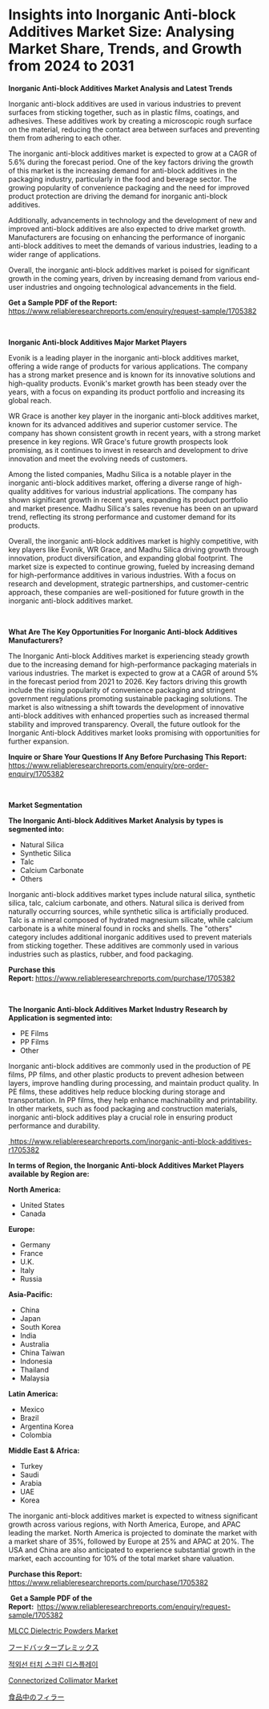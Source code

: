<p><h1>Insights into Inorganic Anti-block Additives Market Size: Analysing Market Share, Trends, and Growth from 2024 to 2031</h1></p><p><strong>Inorganic Anti-block Additives Market Analysis and Latest Trends</strong></p>
<p><p>Inorganic anti-block additives are used in various industries to prevent surfaces from sticking together, such as in plastic films, coatings, and adhesives. These additives work by creating a microscopic rough surface on the material, reducing the contact area between surfaces and preventing them from adhering to each other.</p><p>The inorganic anti-block additives market is expected to grow at a CAGR of 5.6% during the forecast period. One of the key factors driving the growth of this market is the increasing demand for anti-block additives in the packaging industry, particularly in the food and beverage sector. The growing popularity of convenience packaging and the need for improved product protection are driving the demand for inorganic anti-block additives.</p><p>Additionally, advancements in technology and the development of new and improved anti-block additives are also expected to drive market growth. Manufacturers are focusing on enhancing the performance of inorganic anti-block additives to meet the demands of various industries, leading to a wider range of applications.</p><p>Overall, the inorganic anti-block additives market is poised for significant growth in the coming years, driven by increasing demand from various end-user industries and ongoing technological advancements in the field.</p></p>
<p><strong>Get a Sample PDF of the Report:&nbsp;</strong> <a href="https://www.reliableresearchreports.com/enquiry/request-sample/1705382">https://www.reliableresearchreports.com/enquiry/request-sample/1705382</a></p>
<p>&nbsp;</p>
<p><strong>Inorganic Anti-block Additives Major Market Players</strong></p>
<p><p>Evonik is a leading player in the inorganic anti-block additives market, offering a wide range of products for various applications. The company has a strong market presence and is known for its innovative solutions and high-quality products. Evonik's market growth has been steady over the years, with a focus on expanding its product portfolio and increasing its global reach.</p><p>WR Grace is another key player in the inorganic anti-block additives market, known for its advanced additives and superior customer service. The company has shown consistent growth in recent years, with a strong market presence in key regions. WR Grace's future growth prospects look promising, as it continues to invest in research and development to drive innovation and meet the evolving needs of customers.</p><p>Among the listed companies, Madhu Silica is a notable player in the inorganic anti-block additives market, offering a diverse range of high-quality additives for various industrial applications. The company has shown significant growth in recent years, expanding its product portfolio and market presence. Madhu Silica's sales revenue has been on an upward trend, reflecting its strong performance and customer demand for its products.</p><p>Overall, the inorganic anti-block additives market is highly competitive, with key players like Evonik, WR Grace, and Madhu Silica driving growth through innovation, product diversification, and expanding global footprint. The market size is expected to continue growing, fueled by increasing demand for high-performance additives in various industries. With a focus on research and development, strategic partnerships, and customer-centric approach, these companies are well-positioned for future growth in the inorganic anti-block additives market.</p></p>
<p>&nbsp;</p>
<p><strong>What Are The Key Opportunities For Inorganic Anti-block Additives Manufacturers?</strong></p>
<p><p>The Inorganic Anti-block Additives market is experiencing steady growth due to the increasing demand for high-performance packaging materials in various industries. The market is expected to grow at a CAGR of around 5% in the forecast period from 2021 to 2026. Key factors driving this growth include the rising popularity of convenience packaging and stringent government regulations promoting sustainable packaging solutions. The market is also witnessing a shift towards the development of innovative anti-block additives with enhanced properties such as increased thermal stability and improved transparency. Overall, the future outlook for the Inorganic Anti-block Additives market looks promising with opportunities for further expansion.</p></p>
<p><strong>Inquire or Share Your Questions If Any Before Purchasing This Report:</strong> <a href="https://www.reliableresearchreports.com/enquiry/pre-order-enquiry/1705382">https://www.reliableresearchreports.com/enquiry/pre-order-enquiry/1705382</a></p>
<p>&nbsp;</p>
<p><strong>Market Segmentation</strong></p>
<p><strong>The Inorganic Anti-block Additives Market Analysis by types is segmented into:</strong></p>
<p><ul><li>Natural Silica</li><li>Synthetic Silica</li><li>Talc</li><li>Calcium Carbonate</li><li>Others</li></ul></p>
<p><p>Inorganic anti-block additives market types include natural silica, synthetic silica, talc, calcium carbonate, and others. Natural silica is derived from naturally occurring sources, while synthetic silica is artificially produced. Talc is a mineral composed of hydrated magnesium silicate, while calcium carbonate is a white mineral found in rocks and shells. The "others" category includes additional inorganic additives used to prevent materials from sticking together. These additives are commonly used in various industries such as plastics, rubber, and food packaging.</p></p>
<p><strong>Purchase this Report:&nbsp;</strong><a href="https://www.reliableresearchreports.com/purchase/1705382">https://www.reliableresearchreports.com/purchase/1705382</a></p>
<p>&nbsp;</p>
<p><strong>The Inorganic Anti-block Additives Market Industry Research by Application is segmented into:</strong></p>
<p><ul><li>PE Films</li><li>PP Films</li><li>Other</li></ul></p>
<p><p>Inorganic anti-block additives are commonly used in the production of PE films, PP films, and other plastic products to prevent adhesion between layers, improve handling during processing, and maintain product quality. In PE films, these additives help reduce blocking during storage and transportation. In PP films, they help enhance machinability and printability. In other markets, such as food packaging and construction materials, inorganic anti-block additives play a crucial role in ensuring product performance and durability.</p></p>
<p><a href="https://www.reliableresearchreports.com/inorganic-anti-block-additives-r1705382">&nbsp;https://www.reliableresearchreports.com/inorganic-anti-block-additives-r1705382</a></p>
<p><strong>In terms of Region, the Inorganic Anti-block Additives Market Players available by Region are:</strong></p>
<p>
    <p> <strong> North America: </strong>
        <ul>
            <li>United States</li>
            <li>Canada</li>
        </ul>
        </p> 
    <p> <strong> Europe: </strong>
        <ul>
            <li>Germany</li>
            <li>France</li>
            <li>U.K.</li>
            <li>Italy</li>
            <li>Russia</li>
        </ul>
        </p> 
    <p> <strong> Asia-Pacific: </strong>
        <ul>
            <li>China</li>
            <li>Japan</li>
            <li>South Korea</li>
            <li>India</li>
            <li>Australia</li>
            <li>China Taiwan</li>
            <li>Indonesia</li>
            <li>Thailand</li>
            <li>Malaysia</li>
        </ul>
        </p> 
    <p> <strong> Latin America: </strong>
        <ul>
            <li>Mexico</li>
            <li>Brazil</li>
            <li>Argentina Korea</li>
            <li>Colombia</li>
        </ul>
        </p> 
    <p> <strong> Middle East & Africa: </strong>
        <ul>
            <li>Turkey</li>
            <li>Saudi</li>
            <li>Arabia</li>
            <li>UAE</li>
            <li>Korea</li>
        </ul>
    </p>
    </p>
<p><p>The inorganic anti-block additives market is expected to witness significant growth across various regions, with North America, Europe, and APAC leading the market. North America is projected to dominate the market with a market share of 35%, followed by Europe at 25% and APAC at 20%. The USA and China are also anticipated to experience substantial growth in the market, each accounting for 10% of the total market share valuation.</p></p>
<p><strong>Purchase this Report: </strong><a href="https://www.reliableresearchreports.com/purchase/1705382">https://www.reliableresearchreports.com/purchase/1705382</a></p>
<p>&nbsp;<strong>Get a Sample PDF of the Report:&nbsp;&nbsp;</strong><a href="https://www.reliableresearchreports.com/enquiry/request-sample/1705382">https://www.reliableresearchreports.com/enquiry/request-sample/1705382</a></p>
<p><strong></strong></p>
<p><p><a href="https://github.com/SheilaBruen2023/Market-Research-Report-List-1/blob/main/mlcc-dielectric-powders-market.md">MLCC Dielectric Powders Market</a></p><p><a href="https://github.com/TerrellConn/Market-Research-Report-List-1/blob/main/6914149124981.md">フードバッタープレミックス</a></p><p><a href="https://github.com/vsckjg50460/Market-Research-Report-List-2/blob/main/8239842122986.md">적외선 터치 스크린 디스플레이</a></p><p><a href="https://github.com/arionmp/Market-Research-Report-List-3/blob/main/connectorized-collimator-market.md">Connectorized Collimator Market</a></p><p><a href="https://github.com/schmahlson/Market-Research-Report-List-2/blob/main/3045198124980.md">食品中のフィラー</a></p></p>